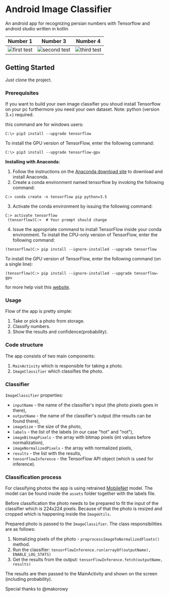 # Android Image Classifier 

An android app for recognizing persian numbers with Tensorflow and android studio written in kotlin









 Number 1 |  Number 3  | Number 4 |
:-------------------------:|:-------------------------:|:-------------------------:
![first test](https://github.com/parham29/tensorflow-persian-numbers/blob/master/screenshots/test-1.jpg)  |  ![second test](https://github.com/parham29/tensorflow-persian-numbers/blob/master/screenshots/test-3.jpg)|![third test](https://github.com/parham29/tensorflow-persian-numbers/blob/master/screenshots/test-4.jpg)


## Getting Started

Just clone the project.

### Prerequisites

If you want to build your own image classifier you shoud install Tensorflow on your pc furthermore you need your own dataset.
Note: python (version 3.+) required.

this command are for windows users:
```
C:\> pip3 install --upgrade tensorflow
```
To install the GPU version of TensorFlow, enter the following command:
```
C:\> pip3 install --upgrade tensorflow-gpu
```
**Installing with Anaconda:**
1. Follow the instructions on the [Anaconda download site](https://www.continuum.io/downloads "Anaconda download site") to download and install Anaconda.
2. Create a conda environment named tensorflow by invoking the following command:
```
C:> conda create -n tensorflow pip python=3.5 
```
3. Activate the conda environment by issuing the following command:
```
C:> activate tensorflow
 (tensorflow)C:>  # Your prompt should change 
```
4. Issue the appropriate command to install TensorFlow inside your conda environment. To install the CPU-only version of TensorFlow, enter the following command:
```
(tensorflow)C:> pip install --ignore-installed --upgrade tensorflow 
```
To install the GPU version of TensorFlow, enter the following command (on a single line):
```
(tensorflow)C:> pip install --ignore-installed --upgrade tensorflow-gpu 
```

 for more help visit this [website][website].
 
### Usage
Flow of the app is pretty simple:
1. Take or pick a photo from storage.
2. Classify numbers.
3. Show the results and confidence(probability).


### Code structure
The app consists of two main components:
1. <code>MainActivity</code> which is responsible for taking a photo.
2. <code>ImageClassifier</code> which classifies the photo.

### Classifier
<code>ImageClassifier</code> properties:
- <code>inputName</code> - the name of the classifier's input (the photo pixels goes in there),
- <code>outputName</code> - the name of the classifier's output (the results can be found there),
- <code>imageSize</code> - the size of the photo,
- <code>labels</code> - the list of the labels (in our case "hot" and "not"),
- <code>imageBitmapPixels</code> - the array with bitmap pixels (int values before normalization),
- <code>imageNormalizedPixels</code> - the array with normalized pixels,
- <code>results</code> - the list with the results,
- <code>tensorFlowInference</code> - the TensorFlow API object (which is used for inference).

### Classification process
For classifying photos the app is using retrained [MobileNet](https://github.com/tensorflow/models/blob/master/research/slim/nets/mobilenet_v1.md "MobileNet") model. The model can be found inside the <code>assets</code> folder together with the labels file.

Before classification the photo needs to be prepared to fit the input of the classifier which is 224x224 pixels. Because of that the photo is resized and cropped which is happening inside the <code>ImageUtils</code>.

Prepared photo is passed to the <code>ImageClassifier</code>. The class responsibilities are as follows:
1. Nomalizing pixels of the photo - <code>preprocessImageToNormalizedFloats()</code> method.
2. Run the classifier: 
<code>tensorFlowInference.run(arrayOf(outputName), ENABLE_LOG_STATS)</code>
3. Get the results from the output: 
<code>tensorFlowInference.fetch(outputName, results)</code>

The results are then passed to the MainActivity and shown on the screen (including probability).

Special thanks to @makorowy

[website]: https://hackernoon.com/building-an-insanely-fast-image-classifier-on-android-with-mobilenets-in-tensorflow-dc3e0c4410d4 "https://hackernoon.com"
